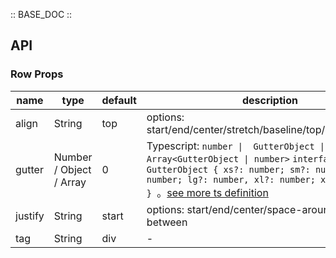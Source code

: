 :: BASE_DOC ::

## API


### Row Props

name | type | default | description | required
-- | -- | -- | -- | --
align | String | top | options: start/end/center/stretch/baseline/top/middle/bottom | N
gutter | Number / Object / Array | 0 | Typescript: `number \|  GutterObject \| Array<GutterObject \| number>` `interface GutterObject { xs?: number; sm?: number; md?: number; lg?: number, xl?: number; xxl?: number; } `。[see more ts definition](https://github.com/Tencent/tdesign-vue/tree/develop/src/row/type.ts) | N
justify | String | start | options: start/end/center/space-around/space-between | N
tag | String | div | \- | N
